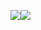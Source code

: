 <img src="https://github-readme-stats.vercel.app/api?username=shrsyc&show_icons=true&theme=dark"/><img src="https://github-readme-streak-stats.herokuapp.com/?user=shrsyc"/>


